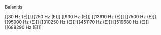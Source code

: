 Balanitis

[[30 Hz (E)]]
[[250 Hz (E)]]
[[930 Hz (E)]]
[[13610 Hz (E)]]
[[7500 Hz (E)]]
[[95000 Hz (E)]]
[[310250 Hz (E)]]
[[451170 Hz (E)]]
[[519680 Hz (E)]]
[[688290 Hz (E)]]